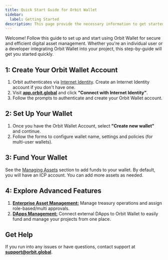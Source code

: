 ```yaml
---
title: Quick Start Guide for Orbit Wallet
sidebar:
  label: Getting Started
description: This page provide the necessary information to get started with Orbit.
---
```


Welcome! Follow this guide to set up and start using Orbit Wallet for secure and efficient digital asset management. Whether you're an individual user or a developer integrating Orbit Wallet into your project, this step-by-guide will get you started quickly.

## **1: Create Your Orbit Wallet Account**

1. Orbit authenticates via [Internet Identity](https://internetcomputer.org/internet-identity). Create an Internet Identity account if you don't have one.
1. Visit **[app.orbit.global](https://app.orbit.global)** and click **"Connect with Internet Identity"**.
1. Follow the prompts to authenticate and create your Orbit Wallet account.

## **2: Set Up Your Wallet**

1. Once you have the Orbit Wallet Account, select **"Create new wallet"** and continue.
1. Follow the forms to configure wallet name, settings and policies (for multi-user wallets).

## **3: Fund Your Wallet**

See the [Managing Assets](managing-assets) section to add funds to your wallet. By default, you will have an ICP account. You can add more assets as needed.

## **4: Explore Advanced Features**

1. [**Enterprise Asset Management:**](permissions-policies) Manage treasury operations and assign role-based/multi approvals.
2. [**DApps Management:**](external-canisters) Connect external DApps to Orbit Wallet to easily fund and manage your projects from one place.

## **Get Help**

If you run into any issues or have questions, contact support at **support@orbit.global**.
